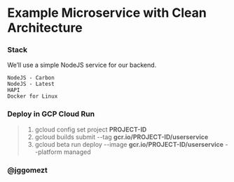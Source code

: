 # Example Microservice with Clean Architecture

### Stack
  We’ll use a simple NodeJS service for our backend.

    NodeJS - Carbon
    NodeJS - Latest
    HAPI
    Docker for Linux

### Deploy in GCP Cloud Run

> 1. gcloud config set project **PROJECT-ID**
> 2. gcloud builds submit --tag **gcr.io/PROJECT-ID/userservice**
> 3. gcloud beta run deploy --image **gcr.io/PROJECT-ID/userservice** --platform managed

### @jggomezt